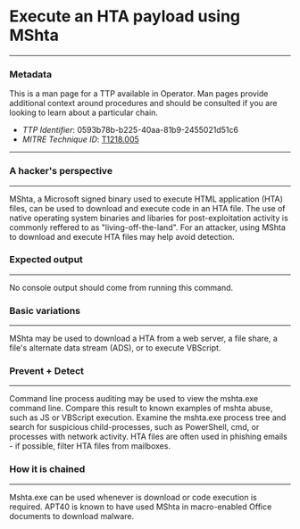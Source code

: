 
# Execute an HTA payload using MShta

---

### Metadata

This is a man page for a TTP available in Operator. Man pages provide additional context around procedures and should be consulted if you are looking to learn about a particular chain.

- *TTP Identifier*: 0593b78b-b225-40aa-81b9-2455021d51c6
- *MITRE Technique ID*: [T1218.005](https://attack.mitre.org/techniques/T1218/005)

---

### A hacker's perspective

---

MShta, a Microsoft signed binary used to execute HTML application (HTA) files, can be used to download and execute code in an HTA file.  The use of native operating system binaries and libaries for post-exploitation activity is commonly reffered to as "living-off-the-land".  For an attacker, using MShta to download and execute HTA files may help avoid detection.

### Expected output

---

No console output should come from running this command.

### Basic variations

---

MShta may be used to download a HTA from a web server, a file share, a file's alternate data stream (ADS), or to execute VBScript.

### Prevent + Detect

---

Command line process auditing may be used to view the mshta.exe command line. Compare this result to known examples of mshta abuse, such as JS or VBScript execution.  Examine the mshta.exe process tree and search for suspicious child-processes, such as PowerShell, cmd, or processes with network activity.  HTA files are often used in phishing emails - if possible, filter HTA files from mailboxes.

### How it is chained

---

Mshta.exe can be used whenever is download or code execution is required. APT40 is known to have used MShta in macro-enabled Office documents to download malware.
